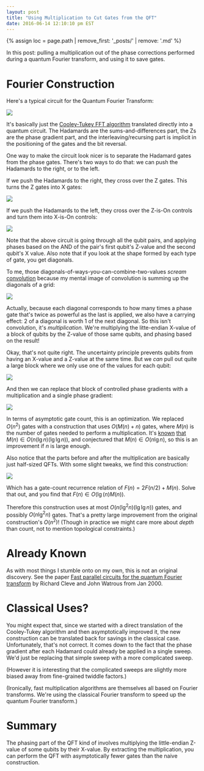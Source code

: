 ```yaml
---
layout: post
title: "Using Multiplication to Cut Gates from the QFT"
date: 2016-06-14 12:10:10 pm EST
---
```


{% assign loc = page.path | remove_first: '_posts/' | remove: '.md' %}

In this post: pulling a multiplication out of the phase corrections performed during a quantum Fourier transform, and using it to save gates.

# Fourier Construction

Here's a typical circuit for the Quantum Fourier Transform:

<img src="/assets/{{ loc }}/Fourier-naive.png" style="max-width: 100%"/>

It's basically just the [Cooley-Tukey FFT algorithm](https://en.wikipedia.org/wiki/Cooley%E2%80%93Tukey_FFT_algorithm) translated directly into a quantum circuit.
The Hadamards are the sums-and-differences part, the Zs are the phase gradient part, and the interleaving/recursing part is implicit in the positioning of the gates and the bit reversal.

One way to make the circuit look nicer is to separate the Hadamard gates from the phase gates.
There's two ways to do that: we can push the Hadamards to the right, or to the left.

If we push the Hadamards to the right, they cross over the Z gates.
This turns the Z gates into X gates:

<img src="/assets/{{ loc }}/Fourier-Hadamards-Pushed-Right.png" style="max-width: 100%"/>

If we push the Hadamards to the left, they cross over the Z-is-On controls and turn them into X-is-On controls:

<img src="/assets/{{ loc }}/Fourier-Hadamards-Pushed-Left.png" style="max-width: 100%"/>

Note that the above circuit is going through all the qubit pairs, and applying phases based on the AND of the pair's first qubit's Z-value and the second qubit's X value.
Also note that if you look at the shape formed by each type of gate, you get diagonals.

To me, those diagonals-of-ways-you-can-combine-two-values *scream* [convolution](https://en.wikipedia.org/wiki/Convolution) because my mental image of convolution is summing up the diagonals of a grid:

<img src="/assets/{{ loc }}/Convolution.png" style="max-width: 100%"/>

Actually, because each diagonal corresponds to how many times a phase gate that's twice as powerful as the last is applied, we also have a carrying effect: 2 of a diagonal is worth 1 of the next diagonal.
So this isn't convolution, it's *multiplication*.
We're multiplying the litte-endian X-value of a block of qubits by the Z-value of those same qubits, and phasing based on the result!

Okay, that's not quite right.
The uncertainty principle prevents qubits from having an X-value and a Z-value at the same time.
But we *can* pull out quite a large block where we only use one of the values for each qubit:

<img src="/assets/{{ loc }}/Fourier-X-by-Z-block.png" style="max-width: 100%"/>

And then we can replace that block of controlled phase gradients with a multiplication and a single phase gradient:

<img src="/assets/{{ loc }}/Fourier-with-multiply.png" style="max-width: 100%"/>

In terms of asymptotic gate count, this is an optimization.
We replaced $O(n^2)$ gates with a construction that uses $O(M(n) + n)$ gates, where $M(n)$ is the number of gates needed to perform a multiplication.
It's [known](https://en.wikipedia.org/wiki/Sch%C3%B6nhage%E2%80%93Strassen_algorithm) [that](https://en.wikipedia.org/wiki/F%C3%BCrer%27s_algorithm) $M(n) \in O(n (\lg n) (\lg \lg n))$, and conjectured that $M(n) \in O(n \lg n)$, so this is an improvement if $n$ is large enough.

Also notice that the parts before and after the multiplication are basically just half-sized QFTs.
With some slight tweaks, we find this construction:

<img src="/assets/{{ loc }}/Fourier-by-multiply-and-recurse.png" style="max-width: 100%"/>

Which has a gate-count recurrence relation of $F(n) = 2 F(n/2) + M(n)$.
Solve that out, and you find that $F(n) \in O(\lg(n) M(n))$.

Therefore this construction uses at most $O(n (\lg^2 n) (\lg \lg n))$ gates, and possibly $O(n \lg^2 n)$ gates.
That's a pretty large improvement from the original construction's $O(n^2)$!
(Though in practice we might care more about *depth* than count, not to mention topological constraints.)

# Already Known

As with most things I stumble onto on my own, this is not an original discovery.
See the paper [Fast parallel circuits for the quantum Fourier transform](http://arxiv.org/abs/quant-ph/0006004) by Richard Cleve and John Watrous from Jan 2000.

# Classical Uses?

You might expect that, since we started with a direct translation of the Cooley-Tukey algorithm and then asymptotically improved it, the new construction can be translated back for savings in the classical case.
Unfortunately, that's not correct.
It comes down to the fact that the phase gradient after each Hadamard could already be applied in a single sweep.
We'd just be replacing that simple sweep with a more complicated sweep.

(However it is interesting that the complicated sweeps are slightly more biased away from fine-grained twiddle factors.)

(Ironically, fast multiplication algorithms are themselves all based on Fourier transforms.
We're using the classical Fourier transform to speed up the quantum Fourier transform.)

# Summary

The phasing part of the QFT kind of involves multiplying the little-endian Z-value of some qubits by their X-value.
By extracting the multiplication, you can perform the QFT with asymptotically fewer gates than the naive construction.
